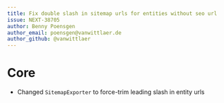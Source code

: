 ```yaml
---
title: Fix double slash in sitemap urls for entities without seo url
issue: NEXT-38705
author: Benny Poensgen
author_email: poensgen@vanwittlaer.de
author_github: @vanwittlaer
---
```

# Core
* Changed `SitemapExporter` to force-trim leading slash in entity urls